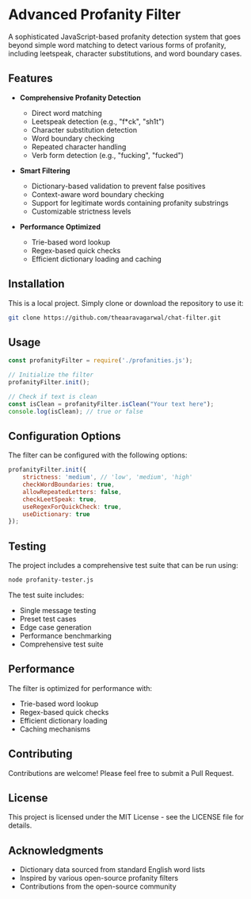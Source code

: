 # Advanced Profanity Filter

A sophisticated JavaScript-based profanity detection system that goes beyond simple word matching to detect various forms of profanity, including leetspeak, character substitutions, and word boundary cases.

## Features

- **Comprehensive Profanity Detection**
  - Direct word matching
  - Leetspeak detection (e.g., "f*ck", "sh1t")
  - Character substitution detection
  - Word boundary checking
  - Repeated character handling
  - Verb form detection (e.g., "fucking", "fucked")

- **Smart Filtering**
  - Dictionary-based validation to prevent false positives
  - Context-aware word boundary checking
  - Support for legitimate words containing profanity substrings
  - Customizable strictness levels

- **Performance Optimized**
  - Trie-based word lookup
  - Regex-based quick checks
  - Efficient dictionary loading and caching

## Installation

This is a local project. Simply clone or download the repository to use it:

```bash
git clone https://github.com/theaaravagarwal/chat-filter.git
```

## Usage

```javascript
const profanityFilter = require('./profanities.js');

// Initialize the filter
profanityFilter.init();

// Check if text is clean
const isClean = profanityFilter.isClean("Your text here");
console.log(isClean); // true or false
```

## Configuration Options

The filter can be configured with the following options:

```javascript
profanityFilter.init({
    strictness: 'medium', // 'low', 'medium', 'high'
    checkWordBoundaries: true,
    allowRepeatedLetters: false,
    checkLeetSpeak: true,
    useRegexForQuickCheck: true,
    useDictionary: true
});
```

## Testing

The project includes a comprehensive test suite that can be run using:

```bash
node profanity-tester.js
```

The test suite includes:

- Single message testing
- Preset test cases
- Edge case generation
- Performance benchmarking
- Comprehensive test suite

## Performance

The filter is optimized for performance with:

- Trie-based word lookup
- Regex-based quick checks
- Efficient dictionary loading
- Caching mechanisms

## Contributing

Contributions are welcome! Please feel free to submit a Pull Request.

## License

This project is licensed under the MIT License - see the LICENSE file for details.

## Acknowledgments

- Dictionary data sourced from standard English word lists
- Inspired by various open-source profanity filters
- Contributions from the open-source community

